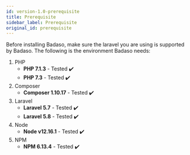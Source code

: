 ```yaml
---
id: version-1.0-prerequisite
title: Prerequisite
sidebar_label: Prerequisite
original_id: prerequisite
---
```


Before installing Badaso, make sure the laravel you are using is supported by Badaso. The following is the environment Badaso needs:

1. PHP
    - **PHP 7.1.3** - Tested ✔️
    - **PHP 7.3** - Tested ✔️
2. Composer
    - **Composer 1.10.17** - Tested ✔️
3. Laravel
    - **Laravel 5.7** - Tested ✔️
    - **Laravel 5.8** - Tested ✔️
4. Node
    - **Node v12.16.1** - Tested ✔️
5. NPM
    - **NPM 6.13.4** - Tested ✔️